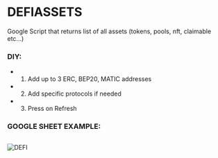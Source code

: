 # DEFIASSETS
Google Script that returns list of all assets (tokens, pools, nft, claimable etc...)

### DIY:
- 1) Add up to 3 ERC, BEP20, MATIC addresses
- 2) Add specific protocols if needed
- 3) Press on Refresh

### GOOGLE SHEET EXAMPLE:
##
![DEFI](https://github.com/Eloise1988/DEFIASSETS/blob/main/GIF/DEFI_NETWORTH.gif)
